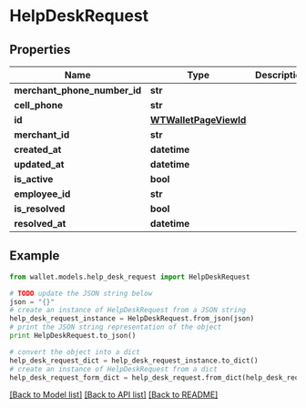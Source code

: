 # HelpDeskRequest


## Properties

Name | Type | Description | Notes
------------ | ------------- | ------------- | -------------
**merchant_phone_number_id** | **str** |  | 
**cell_phone** | **str** |  | 
**id** | [**WTWalletPageViewId**](WTWalletPageViewId.md) |  | 
**merchant_id** | **str** |  | 
**created_at** | **datetime** |  | 
**updated_at** | **datetime** |  | 
**is_active** | **bool** |  | 
**employee_id** | **str** |  | 
**is_resolved** | **bool** |  | 
**resolved_at** | **datetime** |  | [optional] 

## Example

```python
from wallet.models.help_desk_request import HelpDeskRequest

# TODO update the JSON string below
json = "{}"
# create an instance of HelpDeskRequest from a JSON string
help_desk_request_instance = HelpDeskRequest.from_json(json)
# print the JSON string representation of the object
print HelpDeskRequest.to_json()

# convert the object into a dict
help_desk_request_dict = help_desk_request_instance.to_dict()
# create an instance of HelpDeskRequest from a dict
help_desk_request_form_dict = help_desk_request.from_dict(help_desk_request_dict)
```
[[Back to Model list]](../README.md#documentation-for-models) [[Back to API list]](../README.md#documentation-for-api-endpoints) [[Back to README]](../README.md)


